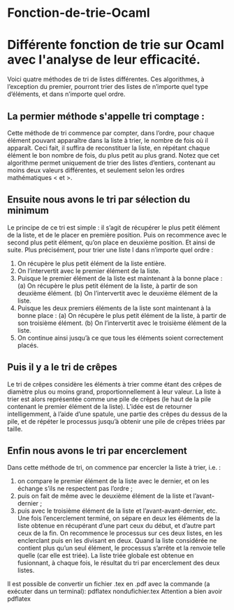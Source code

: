 # Fonction-de-trie-Ocaml
# Différente fonction de trie sur Ocaml avec l'analyse de leur efficacité.

  Voici quatre méthodes de tri de listes différentes. Ces algorithmes, à l’exception du premier, pourront trier des listes de n’importe quel type d’éléments, et dans n’importe quel ordre.

## **La permier méthode s'appelle tri comptage :**
  Cette méthode de tri commence par compter, dans l’ordre, pour chaque élément pouvant apparaître dans la liste à trier, le nombre de fois où il apparaît. Ceci fait, il suffira de reconstituer la liste, en répétant chaque élément le bon nombre de fois, du plus petit au plus grand. Notez que cet algorithme permet uniquement de trier des listes d’entiers, contenant au moins deux valeurs différentes, et seulement selon les ordres mathématiques < et >.
  
## **Ensuite nous avons le tri par sélection du minimum**
Le principe de ce tri est simple : il s’agit de récupérer le plus petit élément de la liste, et de le placer en première position. Puis on recommence avec le second plus petit élément, qu’on place en deuxième position. Et ainsi de suite.
Plus précisément, pour trier une liste l dans n’importe quel ordre :
1. On récupère le plus petit élément de la liste entière.
2. On l’intervertit avec le premier élément de la liste.
3. Puisque le premier élément de la liste est maintenant à la bonne place :
  (a) On récupère le plus petit élément de la liste, à partir de son deuxième élément.
  (b) On l’intervertit avec le deuxième élément de la liste.
4. Puisque les deux premiers éléments de la liste sont maintenant à la bonne place :
  (a) On récupère le plus petit élément de la liste, à partir de son troisième élément.
  (b) On l’intervertit avec le troisième élément de la liste.
5. On continue ainsi jusqu’à ce que tous les éléments soient correctement placés.

## **Puis il y a le tri de crêpes**
Le tri de crêpes considère les éléments à trier comme étant des crêpes de diamètre plus ou moins grand, proportionnellement à leur valeur. La liste à trier est alors représentée comme une pile de crêpes (le haut de la pile contenant le premier élément de la liste). L’idée est de retourner intelligemment, à l’aide d’une spatule, une partie des crêpes du dessus de la pile, et de répéter le processus jusqu’à obtenir une pile de crêpes triées par taille.

## **Enfin nous avons le tri par encerclement**
Dans cette méthode de tri, on commence par encercler la liste à trier, i.e. :
1. on compare le premier élément de la liste avec le dernier, et on les échange s’ils ne respectent pas l’ordre ;
2. puis on fait de même avec le deuxième élément de la liste et l’avant-dernier ;
3. puis avec le troisième élément de la liste et l’avant-avant-dernier, etc.
Une fois l’encerclement terminé, on sépare en deux les éléments de la liste obtenue en récupérant d’une part ceux du début, et d’autre part ceux de la fin. On recommence le processus sur ces deux listes, en les enclerclant puis en les divisant en deux.
Quand la liste considérée ne contient plus qu’un seul élément, le processus s’arrête et la renvoie telle quelle (car elle est triée).
La liste triée globale est obtenue en fusionnant, à chaque fois, le résultat du tri par encerclement des deux listes.

Il est possible de convertir un fichier .tex en .pdf avec la commande (a exécuter dans un terminal): pdflatex nondufichier.tex 
Attention a bien avoir pdflatex
